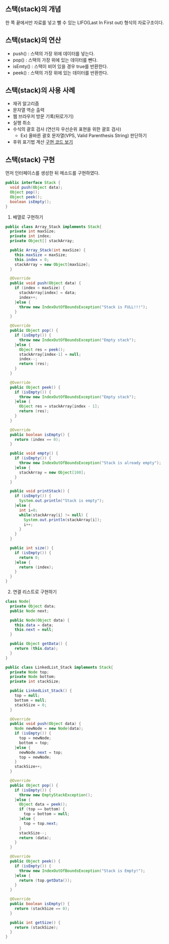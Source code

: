 ## 스택(stack)의 개념
한 쪽 끝에서만 자료를 넣고 뺄 수 있는 LIFO(Last In First out) 형식의 자료구조이다.

## 스택(stack)의 연산
- push() : 스택의 가장 위에 데이터를 넣는다.
- pop() : 스택의 가장 위에 있는 데이터를 뺀다.
- isEmty() : 스택이 비어 있을 경우 true를 반환한다.
- peek() : 스택의 가장 위에 있는 데이터를 반환한다.

## 스택(stack)의 사용 사례
- 재귀 알고리즘
- 문자열 역순 출력
- 웹 브라우저 방문 기록(뒤로가기)
- 실행 취소
- 수식의 괄호 검사 (연산자 우선순위 표현을 위한 괄호 검사)
  - Ex) 올바른 괄호 문자열(VPS, Valid Parenthesis String) 판단하기
- 후위 표기법 계산 [구현 코드 보기](https://github.com/hanull/DataStructures/blob/master/stack/postfix_notation/Solution.java)

## 스택(stack) 구현
먼저 인터페이스를 생성한 뒤 메소드를 구현하였다.

```java
public interface Stack {
  void push(Object data);
  Object pop();
  Object peek();
  boolean isEmpty();
}
```

1. 배열로 구현하기

```java
public class Array_Stack implements Stack{
  private int maxSize;
  private int index;
  private Object[] stackArray;

  public Array_Stack(int maxSize) {
    this.maxSize = maxSize;
    this.index = 0;
    stackArray = new Object[maxSize];
  }

  @Override
  public void push(Object data) {
    if (index < maxSize) {
      stackArray[index] = data;
      index++;
    }else {
      throw new IndexOutOfBoundsException("Stack is FULL!!!");
    }
  }

  @Override
  public Object pop() {
    if (isEmpty()) {
      throw new IndexOutOfBoundsException("Empty stack");
    }else {
      Object res = peek();
      stackArray[index-1] = null;
      index--;
      return (res);
    }
  }

  @Override
  public Object peek() {
    if (isEmpty()) {
      throw new IndexOutOfBoundsException("Empty stack");
    }else {
      Object res = stackArray[index - 1];
      return (res);
    }
  }

  @Override
  public boolean isEmpty() {
    return (index == 0);
  }

  public void empty() {
    if (isEmpty()) {
      throw new IndexOutOfBoundsException("Stack is already empty");
    }else {
      stackArray = new Object[100];
    }
  }

  public void printStack() {
    if (isEmpty()) {
      System.out.println("Stack is empty");
    }else {
      int i=0;
      while(stackArray[i] != null) {
        System.out.println(stackArray[i]);
        i++;
      }
    }
  }

  public int size() {
    if (isEmpty()) {
      return 0;
    }else {
      return (index);
    }
  }
}

```

2. 연결 리스트로 구현하기

```java
class Node{
  private Object data;
  public Node next;

  public Node(Object data) {
    this.data = data;
    this.next = null;
  }

  public Object getData() {
    return (this.data);
  }
}

public class LinkedList_Stack implements Stack{
  private Node top;
  private Node bottom;
  private int stackSize;

  public LinkedList_Stack() {
    top = null;
    bottom = null;
    stackSize = 0;
  }

  @Override
  public void push(Object data) {
    Node newNode = new Node(data);
    if (isEmpty()) {
      top = newNode;
      bottom = top;
    }else {
      newNode.next = top;
      top = newNode;
    }
    stackSize++;
  }

  @Override
  public Object pop() {
    if (isEmpty()) {
      throw new EmptyStackException();
    }else {
      Object data = peek();
      if (top == bottom) {
        top = bottom = null;
      }else {
        top = top.next;
      }
      stackSize--;
      return (data);
    }
  }

  @Override
  public Object peek() {
    if (isEmpty()) {
      throw new IndexOutOfBoundsException("Stack is Empty!");
    }else {
      return (top.getData());
    }
  }

  @Override
  public boolean isEmpty() {
    return (stackSize == 0);
  }

  public int getSize() {
    return (stackSize);
  }
}
```
